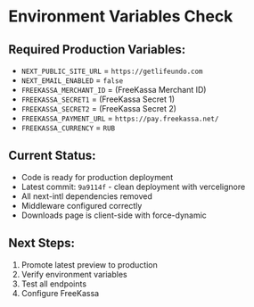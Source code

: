 # Environment Variables Check

## Required Production Variables:

- `NEXT_PUBLIC_SITE_URL` = `https://getlifeundo.com`
- `NEXT_EMAIL_ENABLED` = `false`
- `FREEKASSA_MERCHANT_ID` = (FreeKassa Merchant ID)
- `FREEKASSA_SECRET1` = (FreeKassa Secret 1)
- `FREEKASSA_SECRET2` = (FreeKassa Secret 2)
- `FREEKASSA_PAYMENT_URL` = `https://pay.freekassa.net/`
- `FREEKASSA_CURRENCY` = `RUB`

## Current Status:
- Code is ready for production deployment
- Latest commit: `9a9114f` - clean deployment with vercelignore
- All next-intl dependencies removed
- Middleware configured correctly
- Downloads page is client-side with force-dynamic

## Next Steps:
1. Promote latest preview to production
2. Verify environment variables
3. Test all endpoints
4. Configure FreeKassa
